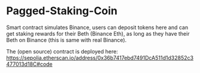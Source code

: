 # Pagged-Staking-Coin

Smart contract simulates Binance,
users can deposit tokens here and can get staking rewards for their Beth (Binance Eth),
as long as they have their Beth on Binance (this is same with real Binance).

The (open source) contract is deployed here:
https://sepolia.etherscan.io/address/0x36b7417ebd7491DcA511d1d32852c3477013d18C#code
